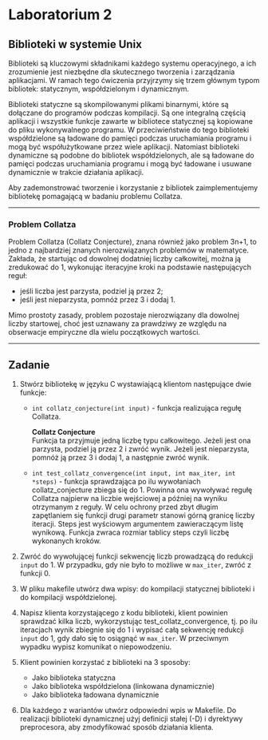 # Laboratorium 2

## Biblioteki w systemie Unix

Biblioteki są kluczowymi składnikami każdego systemu operacyjnego, a ich zrozumienie jest niezbędne dla skutecznego tworzenia i zarządzania aplikacjami. W ramach tego ćwiczenia przyjrzymy się trzem głównym typom bibliotek: statycznym, współdzielonym i dynamicznym.

Biblioteki statyczne są skompilowanymi plikami binarnymi, które są dołączane do programów podczas kompilacji. Są one integralną częścią aplikacji i wszystkie funkcje zawarte w bibliotece statycznej są kopiowane do pliku wykonywalnego programu. W przeciwieństwie do tego biblioteki współdzielone są ładowane do pamięci podczas uruchamiania programu i mogą być współużytkowane przez wiele aplikacji. Natomiast biblioteki dynamiczne są podobne do bibliotek współdzielonych, ale są ładowane do pamięci podczas uruchamiania programu i mogą być ładowane i usuwane dynamicznie w trakcie działania aplikacji.

Aby zademonstrować tworzenie i korzystanie z bibliotek zaimplementujemy bibliotekę pomagającą w badaniu problemu Collatza.

---

### Problem Collatza

Problem Collatza (Collatz Conjecture), znana również jako problem 3n+1, to jedno z najbardziej znanych nierozwiązanych problemów w matematyce. Zakłada, że ​​startując od dowolnej dodatniej liczby całkowitej, można ją zredukować do 1, wykonując iteracyjne kroki na podstawie następujących reguł:  
- jeśli liczba jest parzysta, podziel ją przez 2;  
- jeśli jest nieparzysta, pomnóż przez 3 i dodaj 1.  

Mimo prostoty zasady, problem pozostaje nierozwiązany dla dowolnej liczby startowej, choć jest uznawany za prawdziwy ze względu na obserwacje empiryczne dla wielu początkowych wartości.

---

## Zadanie

1. Stwórz bibliotekę w języku C wystawiającą klientom następujące dwie funkcje:
   - `int collatz_conjecture(int input)` - funkcja realizująca regułę Collatza.

     **Collatz Conjecture**  
     Funkcja ta przyjmuje jedną liczbę typu całkowitego. Jeżeli jest ona parzysta, podziel ją przez 2 i zwróć wynik. Jeżeli jest nieparzysta, pomnóż ją przez 3 i dodaj 1, a następnie zwróć wynik.

   - `int test_collatz_convergence(int input, int max_iter, int *steps)` - funkcja sprawdzająca po ilu wywołaniach collatz_conjecture zbiega się do 1. Powinna ona wywoływać regułę Collatza najpierw na liczbie wejściowej a później na wyniku otrzymanym z reguły. W celu ochrony przed zbyt długim zapętlaniem się funkcji drugi parametr stanowi górną granicę liczby iteracji. Steps jest wyściowym argumentem zawieraczącym listę wynikową. Funkcja zwraca rozmiar tablicy steps czyli liczbę wykonanych kroków.

2. Zwróć do wywołującej funkcji sekwencję liczb prowadzącą do redukcji `input` do 1. W przypadku, gdy nie było to możliwe w `max_iter`, zwróć z funkcji 0.

3. W pliku makefile utwórz dwa wpisy: do kompilacji statycznej biblioteki i do kompilacji współdzielonej.

4. Napisz klienta korzystającego z kodu biblioteki, klient powinien sprawdzać kilka liczb, wykorzystując test_collatz_convergence, tj. po ilu iteracjach wynik zbiegnie się do 1 i wypisać całą sekwencję redukcji `input` do 1, gdy dało się to osiągnąć w `max_iter`. W przeciwnym wypadku wypisz komunikat o niepowodzeniu.

5. Klient powinien korzystać z biblioteki na 3 sposoby:
   - Jako biblioteka statyczna
   - Jako biblioteka współdzielona (linkowana dynamicznie)
   - Jako biblioteka ładowana dynamicznie

6. Dla każdego z wariantów utwórz odpowiedni wpis w Makefile. Do realizacji biblioteki dynamicznej użyj definicji stałej (-D) i dyrektywy preprocesora, aby zmodyfikować sposób działania klienta.
